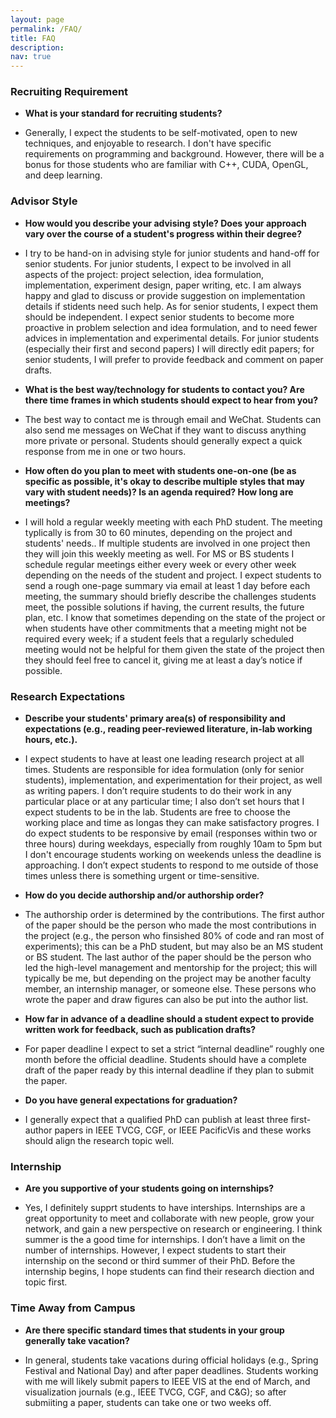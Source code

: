 ```yaml
---
layout: page
permalink: /FAQ/
title: FAQ
description: 
nav: true
---
```


<div class="FAQ">
  
<h3>Recruiting Requirement </h3> 
  
  <ul>
<li><p><b>What is your standard for recruiting students?</b></p>
</li>
<li><p> Generally, I expect the students to be self-motivated, open to new techniques, and enjoyable to research. I don't have specific requirements on programming and background. However, there will be a bonus for those students who are familiar with C++, CUDA, OpenGL, and deep learning.
 </p>
</li>
</ul>
  
  
<h3>Advisor Style</h3> 
  
  <ul>
<li><p><b>How would you describe your advising style? Does your approach vary over the course of a student's progress within their degree?</b></p>
</li>
<li><p> I try to be hand-on in advising style for junior students and hand-off for senior students. For junior students, I expect to be involved in all aspects of the project: project selection, idea formulation, implementation, experiment design, paper writing, etc. I am always happy and glad to discuss or provide suggestion on implementation details if stidents need such help. As for senior students, I expect them should be independent. I expect senior students to become more proactive in problem selection and idea formulation, and to need fewer advices in implementation and experimental details. For junior students (especially their first and second papers) I will directly edit papers; for senior students, I will prefer to provide feedback and comment on paper drafts.
 </p>
</li>
</ul>
  
   <ul>
<li><p><b>What is the best way/technology for students to contact you? Are there time frames in which students should expect to hear from you?</b></p>
</li>
<li><p>The best way to contact me is through email and WeChat. Students can also send me messages on WeChat if they want to discuss anything more private or personal. Students should generally expect a quick response from me in one or two hours.  </p>
</li>
</ul>
  
    
<ul>
<li><p><b>How often do you plan to meet with students one-on-one (be as specific as possible, it's okay to describe multiple styles that may vary with student needs)? Is an agenda required? How long are meetings?</b></p>
</li>
<li><p> I will hold a regular weekly meeting with each PhD student. The meeting typlically is from 30 to 60 minutes, depending on the project and students' needs.. If multiple students are involved in one project then they will join this weekly meeting as well. For MS or BS students I schedule regular meetings either every week or every other week depending on the needs of the student and project. I expect students to send a rough one-page summary via email at least 1 day before each meeting, the summary should briefly describe the challenges students meet, the possible solutions if having, the current results, the future plan, etc. I know that sometimes depending on the state of the project or when students have other commitments that a meeting might not be required every week; if a student feels that a regularly scheduled meeting would not be helpful for them given the state of the project then they should feel free to cancel it, giving me at least a day’s notice if possible.

  </p>
</li>
</ul>
 
<h3> Research Expectations </h3>
<ul>
<li><p><b>Describe your students' primary area(s) of responsibility and expectations (e.g., reading peer-reviewed literature, in-lab working hours, etc.).</b></p>
</li>
<li><p>I expect students to have at least one leading research project at all times. Students are responsible for idea formulation (only for senior students), implementation, and experimentation for their project, as well as writing papers. I don’t require students to do their work in any particular place or at any particular time; I also don’t set hours that I expect students to be in the lab. Students are free to choose the working place and time as longas they can make satisfactory progres. I do expect students to be responsive by email (responses within two or three hours) during weekdays, especially from roughly 10am to 5pm but I don't encourage students working on weekends unless the deadline is approaching. I don’t expect students to respond to me outside of those times unless there is something urgent or time-sensitive.
</p>
</li>
</ul> 
  
<ul>
<li><p><b>How do you decide authorship and/or authorship order?</b></p>
</li>
<li><p> The authorship order is determined by the contributions. The first author of the paper should be the person who made the most contributions in the project (e.g., the person who finsished 80% of code and ran most of experiments); this can be a PhD student, but may also be an MS student or BS student. The last author of the paper should be the person who led the high-level management and mentorship for the project; this will typically be me, but depending on the project may be another faculty member, an internship manager, or someone else. These persons who wrote the paper and draw figures can also be put into the author list. 
 </p>
</li>
</ul>
  
 <ul>
<li><p><b>How far in advance of a deadline should a student expect to provide written work for feedback, such as publication drafts?</b></p>
</li>
<li><p> For paper deadline I expect to set a strict “internal deadline” roughly one month before the official deadline. Students should have a complete draft of the paper ready by this internal deadline if they plan to submit the paper. 
 </p>
</li>
</ul>
  
  
<ul>
<li><p><b>Do you have general expectations for graduation?</b></p>
</li>
<li><p> I generally expect that a qualified PhD can publish at least three first-author papers in IEEE TVCG, CGF, or IEEE PacificVis and these works should align the research topic well. </p>
</li>
</ul>
  
<h3> Internship </h3>
<ul>
<li><p><b>Are you supportive of your students going on internships?</b></p>
</li>
<li><p>Yes, I definitely supprt students to have interships. Internships are a great opportunity to meet and collaborate with new people, grow your network, and gain a new perspective on research or engineering. I think summer is the a good time for internships. I don’t have a limit on the number of internships. However, I expect students to start their internship on the second or third summer of their PhD. Before the internship begins, I hope students can find their research diection and topic first. 
</p>
</li>
</ul>
  
  
  <h3> Time Away from Campus </h3>  
 
  <ul>
<li><p><b>Are there specific standard times that students in your group generally take vacation?</b></p>
</li>
<li><p>In general, students take vacations during official holidays (e.g., Spring Festival and National Day) and after paper deadlines. Students working with me will likely submit papers to IEEE VIS at the end of March, and visualization journals (e.g., IEEE TVCG, CGF, and C&G); so after submiiting a paper, students can take one or two weeks off.</p>
</li>
</ul>
  
</div>
